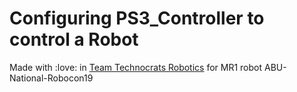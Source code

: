 # Configuring PS3_Controller to control a Robot 
Made with :love: in [Team Technocrats Robotics](https://github.com/technocrats-robotics) for MR1 robot ABU-National-Robocon19 
